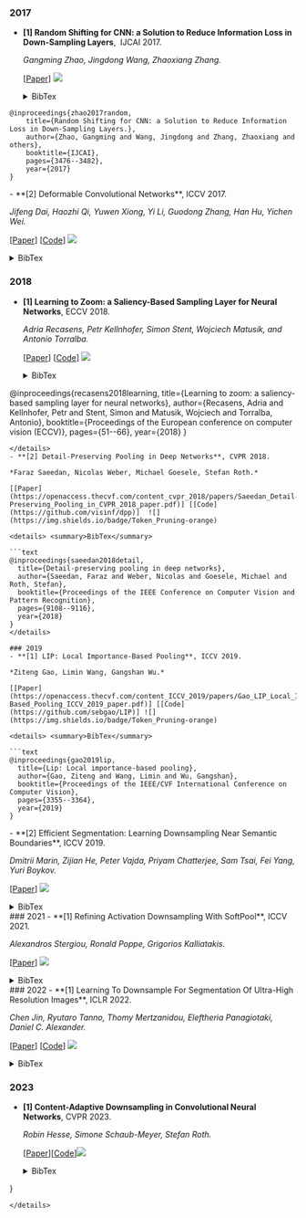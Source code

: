 ### 2017

- **[1] Random Shifting for CNN: a Solution to Reduce Information Loss in Down-Sampling Layers**,  IJCAI 2017.
  
  *Gangming Zhao, Jingdong Wang, Zhaoxiang Zhang.*

  [[Paper](https://www.researchgate.net/profile/Gangming-Zhao/publication/318830287_Random_Shifting_for_CNN_a_Solution_to_Reduce_Information_Loss_in_Down-Sampling_Layers/links/5f4cf86b92851c6cfd0ef6eb/Random-Shifting-for-CNN-a-Solution-to-Reduce-Information-Loss-in-Down-Sampling-Layers.pdf)] ![](https://img.shields.io/badge/Token_Pruning-orange)

  <details> <summary>BibTex</summary>

```text
@inproceedings{zhao2017random,
	title={Random Shifting for CNN: a Solution to Reduce Information Loss in Down-Sampling Layers.},
	author={Zhao, Gangming and Wang, Jingdong and Zhang, Zhaoxiang and others},
	booktitle={IJCAI},
	pages={3476--3482},
	year={2017}
}
  ```
  </details>  
- **[2] Deformable Convolutional Networks**, ICCV 2017.
  
  *Jifeng Dai, Haozhi Qi, Yuwen Xiong, Yi Li, Guodong Zhang, Han Hu, Yichen Wei.*

  [[Paper](https://openaccess.thecvf.com/content_ICCV_2017/papers/Dai_Deformable_Convolutional_Networks_ICCV_2017_paper.pdf)] [[Code](https://github.com/msracver/Deformable-ConvNets)] ![](https://img.shields.io/badge/Token_Pruning-orange)

  <details> <summary>BibTex</summary>

  ```text
@inproceedings{dai2017deformable,
	  title={Deformable convolutional networks},
	  author={Dai, Jifeng and Qi, Haozhi and Xiong, Yuwen and Li, Yi and Zhang, Guodong and Hu, Han and Wei, Yichen},
	  booktitle={Proceedings of the IEEE international conference on computer vision},
	  pages={764--773},
	  year={2017}
}
  ```
  </details>  

### 2018

- **[1] Learning to Zoom: a Saliency-Based Sampling Layer for Neural Networks**, ECCV 2018.
  
  *Adria Recasens, Petr Kellnhofer, Simon Stent, Wojciech Matusik, and Antonio Torralba.*

  [[Paper](https://openaccess.thecvf.com/content_ECCV_2018/papers/Adria_Recasens_Learning_to_Zoom_ECCV_2018_paper.pdf)] [[Code](https://github.com/recasens/Saliency-Sampler)]  ![](https://img.shields.io/badge/Token_Pruning-orange)
  <details> <summary>BibTex</summary>

  ```text
@inproceedings{recasens2018learning,
	title={Learning to zoom: a saliency-based sampling layer for neural networks},
	author={Recasens, Adria and Kellnhofer, Petr and Stent, Simon and Matusik, Wojciech and Torralba, Antonio},
	booktitle={Proceedings of the European conference on computer vision (ECCV)},
	pages={51--66},
	year={2018}
}
  ```
  </details>  
- **[2] Detail-Preserving Pooling in Deep Networks**, CVPR 2018.
  
  *Faraz Saeedan, Nicolas Weber, Michael Goesele, Stefan Roth.*

  [[Paper](https://openaccess.thecvf.com/content_cvpr_2018/papers/Saeedan_Detail-Preserving_Pooling_in_CVPR_2018_paper.pdf)] [[Code](https://github.com/visinf/dpp)]  ![](https://img.shields.io/badge/Token_Pruning-orange)

  <details> <summary>BibTex</summary>

  ```text
@inproceedings{saeedan2018detail,
	title={Detail-preserving pooling in deep networks},
	author={Saeedan, Faraz and Weber, Nicolas and Goesele, Michael and Roth, Stefan},
	booktitle={Proceedings of the IEEE Conference on Computer Vision and Pattern Recognition},
	pages={9108--9116},
	year={2018}
}
  </details>  

### 2019
- **[1] LIP: Local Importance-Based Pooling**, ICCV 2019.
  
  *Ziteng Gao, Limin Wang, Gangshan Wu.*

  [[Paper](https://openaccess.thecvf.com/content_ICCV_2019/papers/Gao_LIP_Local_Importance-Based_Pooling_ICCV_2019_paper.pdf)] [[Code](https://github.com/sebgao/LIP)] ![](https://img.shields.io/badge/Token_Pruning-orange)

  <details> <summary>BibTex</summary>

  ```text
@inproceedings{gao2019lip,
	title={Lip: Local importance-based pooling},
	author={Gao, Ziteng and Wang, Limin and Wu, Gangshan},
	booktitle={Proceedings of the IEEE/CVF International Conference on Computer Vision},
	pages={3355--3364},
	year={2019}
}
  ```
  </details>  
- **[2] Efficient Segmentation: Learning Downsampling Near Semantic Boundaries**, ICCV 2019.
  
  *Dmitrii Marin, Zijian He, Peter Vajda, Priyam Chatterjee, Sam Tsai, Fei Yang, Yuri Boykov.*

  [[Paper](https://openaccess.thecvf.com/content_ICCV_2019/papers/Marin_Efficient_Segmentation_Learning_Downsampling_Near_Semantic_Boundaries_ICCV_2019_paper.pdf)] ![](https://img.shields.io/badge/Token_Pruning-orange)

  <details> <summary>BibTex</summary>

  ```text
@inproceedings{marin2019efficient,
	title={Efficient segmentation: Learning downsampling near semantic boundaries},
	author={Marin, Dmitrii and He, Zijian and Vajda, Peter and Chatterjee, Priyam and Tsai, Sam and Yang, Fei and Boykov, Yuri},
	booktitle={Proceedings of the IEEE/CVF international conference on computer vision},
	pages={2131--2141},
	year={2019}
}
  ```
  </details>  
### 2021
- **[1] Refining Activation Downsampling With SoftPool**, ICCV 2021.
  
  *Alexandros Stergiou, Ronald Poppe, Grigorios Kalliatakis.*

  [[Paper](https://openaccess.thecvf.com/content/ICCV2021/papers/Stergiou_Refining_Activation_Downsampling_With_SoftPool_ICCV_2021_paper.pdf)]   ![](https://img.shields.io/badge/Token_Pruning-orange)

  <details> <summary>BibTex</summary>

  ```text
@inproceedings{stergiou2021refining,
	title={Refining activation downsampling with SoftPool},
	author={Stergiou, Alexandros and Poppe, Ronald and Kalliatakis, Grigorios},
	booktitle={Proceedings of the IEEE/CVF international conference on computer vision},
	pages={10357--10366},
	year={2021}
}
  ```
  </details>  
### 2022 
- **[1] Learning To Downsample For Segmentation Of Ultra-High Resolution Images**, ICLR 2022.
  
  *Chen Jin, Ryutaro Tanno, Thomy Mertzanidou, Eleftheria Panagiotaki, Daniel C. Alexander.*

  [[Paper](https://arxiv.org/pdf/2109.11071)] [[Code](https://github.com/lxasqjc/Deformation-Segmentation)] ![](https://img.shields.io/badge/Token_Pruning-orange)
  <details> <summary>BibTex</summary>

  ```text
@article{jin2021learning,
	title={Learning to downsample for segmentation of ultra-high resolution images},
	author={Jin, Chen and Tanno, Ryutaro and Mertzanidou, Thomy and Panagiotaki, Eleftheria and Alexander, Daniel C},
	journal={arXiv preprint arXiv:2109.11071},
	year={2021}
}
  ```
  </details>  
  
### 2023
- **[1] Content-Adaptive Downsampling in Convolutional Neural Networks**, CVPR 2023.

  *Robin Hesse, Simone Schaub-Meyer, Stefan Roth.*

  [[Paper](https://openaccess.thecvf.com/content/CVPR2023W/ECV/papers/Hesse_Content-Adaptive_Downsampling_in_Convolutional_Neural_Networks_CVPRW_2023_paper.pdf)][[Code](https://github.com/visinf/cad/)]![](https://img.shields.io/badge/Token_Pruning-orange)

  <details> <summary>BibTex</summary>

  ```text
  @inproceedings{hesse2023content,
	title={Content-adaptive downsampling in convolutional neural networks},
	author={Hesse, Robin and Schaub-Meyer, Simone and Roth, Stefan},
	booktitle={Proceedings of the IEEE/CVF Conference on Computer Vision and Pattern Recognition},
	pages={4544--4553},
	year={2023}
}
  ```
  </details>  

  

